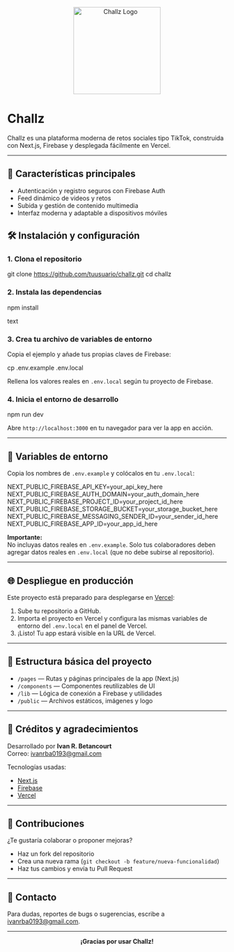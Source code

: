 <p align="center">
  <img src="./1000184912.jpg" alt="Challz Logo" width="200"/>
</p>

# Challz

Challz es una plataforma moderna de retos sociales tipo TikTok, construida con Next.js, Firebase y desplegada fácilmente en Vercel.

---

## 🚀 Características principales

- Autenticación y registro seguros con Firebase Auth
- Feed dinámico de videos y retos
- Subida y gestión de contenido multimedia
- Interfaz moderna y adaptable a dispositivos móviles

## 🛠 Instalación y configuración

### 1. Clona el repositorio

git clone https://github.com/tuusuario/challz.git
cd challz

### 2. Instala las dependencias

npm install

text
### 3. Crea tu archivo de variables de entorno

Copia el ejemplo y añade tus propias claves de Firebase:

cp .env.example .env.local


Rellena los valores reales en `.env.local` según tu proyecto de Firebase.

### 4. Inicia el entorno de desarrollo


npm run dev

Abre `http://localhost:3000` en tu navegador para ver la app en acción.

---

## 🔑 Variables de entorno

Copia los nombres de `.env.example` y colócalos en tu `.env.local`:


NEXT_PUBLIC_FIREBASE_API_KEY=your_api_key_here
NEXT_PUBLIC_FIREBASE_AUTH_DOMAIN=your_auth_domain_here
NEXT_PUBLIC_FIREBASE_PROJECT_ID=your_project_id_here
NEXT_PUBLIC_FIREBASE_STORAGE_BUCKET=your_storage_bucket_here
NEXT_PUBLIC_FIREBASE_MESSAGING_SENDER_ID=your_sender_id_here
NEXT_PUBLIC_FIREBASE_APP_ID=your_app_id_here



**Importante:**  
No incluyas datos reales en `.env.example`. Solo tus colaboradores deben agregar datos reales en `.env.local` (que no debe subirse al repositorio).

---

## 🌐 Despliegue en producción

Este proyecto está preparado para desplegarse en [Vercel](https://vercel.com/):

1. Sube tu repositorio a GitHub.
2. Importa el proyecto en Vercel y configura las mismas variables de entorno del `.env.local` en el panel de Vercel.
3. ¡Listo! Tu app estará visible en la URL de Vercel.

---

## 📂 Estructura básica del proyecto

- `/pages` — Rutas y páginas principales de la app (Next.js)
- `/components` — Componentes reutilizables de UI
- `/lib` — Lógica de conexión a Firebase y utilidades
- `/public` — Archivos estáticos, imágenes y logo

---

## 👥 Créditos y agradecimientos

Desarrollado por **Ivan R. Betancourt**  
Correo: [ivanrba0193@gmail.com](mailto:ivanrba0193@gmail.com)

Tecnologías usadas:
- [Next.js](https://nextjs.org/)
- [Firebase](https://firebase.google.com/)
- [Vercel](https://vercel.com/)

---

## 📝 Contribuciones

¿Te gustaría colaborar o proponer mejoras?  
- Haz un fork del repositorio
- Crea una nueva rama (`git checkout -b feature/nueva-funcionalidad`)
- Haz tus cambios y envía tu Pull Request

---

## 📢 Contacto

Para dudas, reportes de bugs o sugerencias, escribe a [ivanrba0193@gmail.com](mailto:ivanrba0193@gmail.com).

---

<div align="center">
  <strong>¡Gracias por usar Challz!</strong>
</div>
